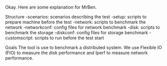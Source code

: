 Okay. Here are some explanation for MrBen.

Structure
-scenarios: scenarios describing the test
-setup: scripts to prepare machine before the test
-network: scripts to benchmark the network
-networkconf: config files for network benchmark
-disk: scripts to benchmark the storage
-diskconf: config files for storage benchmark
-customscript: scripts to run before the test start

Goals
The tool is use to benchmark a distributed system. We use Flexible IO (FIO) to measure the disk performance and Iperf to measure network performance.